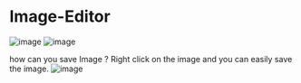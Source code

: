# Image-Editor
![image](https://user-images.githubusercontent.com/77965216/191568625-051f99a0-174e-4a1b-b5fd-a5cb7a99634d.png)
![image](https://user-images.githubusercontent.com/77965216/191568789-9ada8bc9-41e4-4879-ace4-1740ef23dfa0.png)

how can you save Image ?
Right click on the image and you can easily save the image.
![image](https://user-images.githubusercontent.com/77965216/191569620-734c985c-2674-4ec4-b52b-d0b4da5f287a.png)

